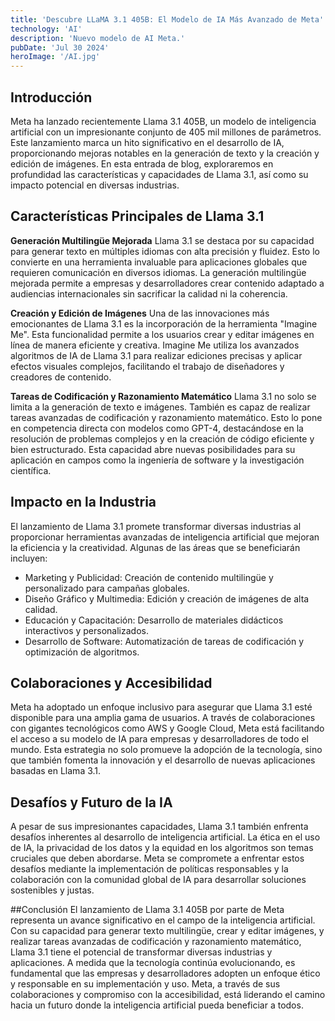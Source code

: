 ```yaml
---
title: 'Descubre LLaMA 3.1 405B: El Modelo de IA Más Avanzado de Meta'
technology: 'AI'
description: 'Nuevo modelo de AI Meta.'
pubDate: 'Jul 30 2024'
heroImage: '/AI.jpg'
---
```

## Introducción
Meta ha lanzado recientemente Llama 3.1 405B, un modelo de inteligencia artificial con un impresionante conjunto de 405 mil millones de parámetros. Este lanzamiento marca un hito significativo en el desarrollo de IA, proporcionando mejoras notables en la generación de texto y la creación y edición de imágenes. En esta entrada de blog, exploraremos en profundidad las características y capacidades de Llama 3.1, así como su impacto potencial en diversas industrias.

## Características Principales de Llama 3.1
**Generación Multilingüe Mejorada**
Llama 3.1 se destaca por su capacidad para generar texto en múltiples idiomas con alta precisión y fluidez. Esto lo convierte en una herramienta invaluable para aplicaciones globales que requieren comunicación en diversos idiomas. La generación multilingüe mejorada permite a empresas y desarrolladores crear contenido adaptado a audiencias internacionales sin sacrificar la calidad ni la coherencia.

**Creación y Edición de Imágenes**
Una de las innovaciones más emocionantes de Llama 3.1 es la incorporación de la herramienta "Imagine Me". Esta funcionalidad permite a los usuarios crear y editar imágenes en línea de manera eficiente y creativa. Imagine Me utiliza los avanzados algoritmos de IA de Llama 3.1 para realizar ediciones precisas y aplicar efectos visuales complejos, facilitando el trabajo de diseñadores y creadores de contenido.

**Tareas de Codificación y Razonamiento Matemático**
Llama 3.1 no solo se limita a la generación de texto e imágenes. También es capaz de realizar tareas avanzadas de codificación y razonamiento matemático. Esto lo pone en competencia directa con modelos como GPT-4, destacándose en la resolución de problemas complejos y en la creación de código eficiente y bien estructurado. Esta capacidad abre nuevas posibilidades para su aplicación en campos como la ingeniería de software y la investigación científica.

## Impacto en la Industria
El lanzamiento de Llama 3.1 promete transformar diversas industrias al proporcionar herramientas avanzadas de inteligencia artificial que mejoran la eficiencia y la creatividad. Algunas de las áreas que se beneficiarán incluyen:

- Marketing y Publicidad: Creación de contenido multilingüe y personalizado para campañas globales.
- Diseño Gráfico y Multimedia: Edición y creación de imágenes de alta calidad.
- Educación y Capacitación: Desarrollo de materiales didácticos interactivos y personalizados.
- Desarrollo de Software: Automatización de tareas de codificación y optimización de algoritmos.

## Colaboraciones y Accesibilidad
Meta ha adoptado un enfoque inclusivo para asegurar que Llama 3.1 esté disponible para una amplia gama de usuarios. A través de colaboraciones con gigantes tecnológicos como AWS y Google Cloud, Meta está facilitando el acceso a su modelo de IA para empresas y desarrolladores de todo el mundo. Esta estrategia no solo promueve la adopción de la tecnología, sino que también fomenta la innovación y el desarrollo de nuevas aplicaciones basadas en Llama 3.1.

## Desafíos y Futuro de la IA
A pesar de sus impresionantes capacidades, Llama 3.1 también enfrenta desafíos inherentes al desarrollo de inteligencia artificial. La ética en el uso de IA, la privacidad de los datos y la equidad en los algoritmos son temas cruciales que deben abordarse. Meta se compromete a enfrentar estos desafíos mediante la implementación de políticas responsables y la colaboración con la comunidad global de IA para desarrollar soluciones sostenibles y justas.

##Conclusión
El lanzamiento de Llama 3.1 405B por parte de Meta representa un avance significativo en el campo de la inteligencia artificial. Con su capacidad para generar texto multilingüe, crear y editar imágenes, y realizar tareas avanzadas de codificación y razonamiento matemático, Llama 3.1 tiene el potencial de transformar diversas industrias y aplicaciones. A medida que la tecnología continúa evolucionando, es fundamental que las empresas y desarrolladores adopten un enfoque ético y responsable en su implementación y uso. Meta, a través de sus colaboraciones y compromiso con la accesibilidad, está liderando el camino hacia un futuro donde la inteligencia artificial pueda beneficiar a todos.